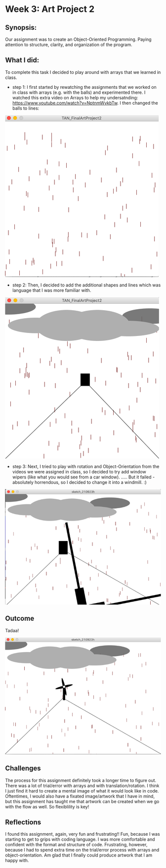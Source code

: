 # Week 3: Art Project 2
## Synopsis:
Our assignment was to create an Object-Oriented Programming. Paying attention to structure, clarity, and organization of the program.
## What I did:
To complete this task I decided to play around with arrays that we learned in class. 
- step 1:
I first started by rewatching the assignments that we worked on in class with arrays (e.g. with the balls) and experimented there. 
I watched this extra video on Arrays to help my undersatnding: https://www.youtube.com/watch?v=NptnmWvkbTw. I then changed the balls to lines:

![](TAN_ArtProject2Step1.png)

- step 2: 
Then, I decided to add the additional shapes and lines which was language that I was more familiar with.

![](TAN_ArtProject2Step2.png)

- step 3: 
Next, I tried to play with rotation and Object-Orientation from the videos we were assigned in class, so I decided to try add window wipers (like what you would see from a car window). 
..... But it failed - absolutely horrendous, so I decided to change it into a windmill. :)

![](TAN_ArtProject2Step3.png)

## Outcome
Tadaa!

![](TAN_FinalArtProject2.png)

## Challenges
The process for this assignment definitely took a longer time to figure out. There was a lot of trial/error with arrays and with translation/rotation. I think I just find it hard to create a mental image of what it would look like in code. Oftentimes, I would also have a fixated image/artwork that I have in mind, but this assignment has taught me that artwork can be created when we go with the flow as well. So flexiblility is key!

## Reflections
I found this assignment, again, very fun and frustrating!!
Fun, because I was starting to get to grips with coding language. I was more comfortable and confident with the format and structure of code. 
Frustrating, however, because I had to spend extra time on the trial/error process with arrays and object-orientation. Am glad that I finally could produce artwork that I am happy with. 
